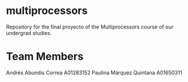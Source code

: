 # multiprocessors
Repository for the final proyecto of the Multiprocessors course of our undergrad studies. 


# Team Members
Andrés Abundis Correa A01283152
Paulina Márquez Quintana A01650311